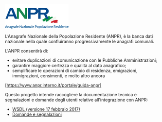 
![ANPR](/img/anpr.png)

L’Anagrafe Nazionale della Popolazione Residente (ANPR), è la banca dati nazionale nella quale confluiranno progressivamente le anagrafi comunali.

L'ANPR consentirà di:
- evitare duplicazioni di comunicazione con le Pubbliche Amministrazioni;
- garantire maggiore certezza e qualità al dato anagrafico;
- semplificare le operazioni di cambio di residenza, emigrazioni, immigrazioni, censimenti, e molto altro ancora

[https://www.anpr.interno.it/portale/guida-anpr]


Questo progetto intende raccogliere la documentazione tecnica e segnalazioni e domande degli utenti relative all'integrazione con ANPR:

  - [WSDL  (versione 17 febbraio 2017)](wsdl)
  - [Domande e segnalazioni](https://github.com/italia/anpr/issues?q=is%3Aissue+is%3Aclosed)
